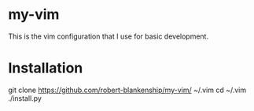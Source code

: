 # my-vim

This is the vim configuration that I use for basic development.


# Installation

git clone https://github.com/robert-blankenship/my-vim/ ~/.vim
cd ~/.vim
./install.py
